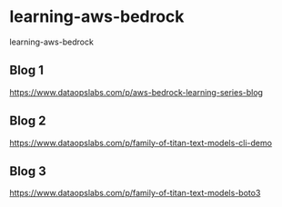 # learning-aws-bedrock
learning-aws-bedrock

## Blog 1
https://www.dataopslabs.com/p/aws-bedrock-learning-series-blog

## Blog 2
https://www.dataopslabs.com/p/family-of-titan-text-models-cli-demo

## Blog 3
https://www.dataopslabs.com/p/family-of-titan-text-models-boto3


